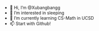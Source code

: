 
- 👋 Hi, I’m @Xubangbangg
- 👀 I’m interested in sleeping
- 🌱 I’m currently learning CS-Math in UCSD
- 📫 Start with Github!

<!---
Xubangbang is a ✨ special ✨ repository because its `README.md` (this file) appears on your GitHub profile.
You can click the Preview link to take a look at your changes.
--->
